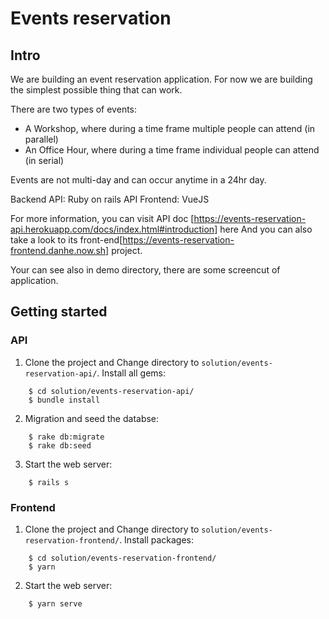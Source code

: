 
# Events reservation

## Intro

We are building an event reservation application. For now we are building the simplest possible thing that can work.

There are two types of events:

* A Workshop, where during a time frame multiple people can attend (in parallel)
* An Office Hour, where during a time frame individual people can attend (in serial)

Events are not multi-day and can occur anytime in a 24hr day.

Backend API: Ruby on rails API
Frontend: VueJS

For more information, you can visit API doc [https://events-reservation-api.herokuapp.com/docs/index.html#introduction] here 
And you can also take a look to its front-end[https://events-reservation-frontend.danhe.now.sh] project.

Your can see also in demo directory, there are some screencut of application.

## Getting started

### API

1. Clone the project and Change directory to `solution/events-reservation-api/`. Install all gems:
```
    $ cd solution/events-reservation-api/
    $ bundle install
```
2. Migration and seed the databse:
```
    $ rake db:migrate
    $ rake db:seed
```
3. Start the web server:
```
    $ rails s
```

### Frontend

1. Clone the project and Change directory to `solution/events-reservation-frontend/`. Install packages:
```
    $ cd solution/events-reservation-frontend/
    $ yarn
```
2. Start the web server:
```
    $ yarn serve
```


